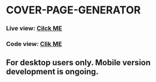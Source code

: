 # **COVER-PAGE-GENERATOR**

### Live view: [Cilck ME](https://tahsin000.github.io/COVER-PAGE-GENERATOR/)

### Code view: [Clik ME](https://github.com/Tahsin000/COVER-PAGE-GENERATOR/blob/main/index.html)

## For desktop users only. Mobile version development is ongoing.
